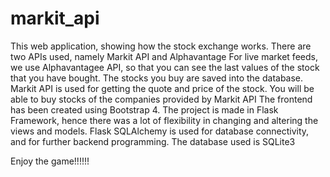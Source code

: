 # markit_api
This web application, showing how the stock exchange works. There are two APIs used, namely Markit API and Alphavantage
For live market feeds, we use Alphavantagee API, so that you can see the last values of the stock that you have bought. The stocks you buy are saved into the database.
Markit API is used for getting the quote and price of the stock. You will be able to buy stocks of the companies provided by Markit API
The frontend has been created using Bootstrap 4.
The project is made in Flask Framework, hence there was a lot of flexibility in changing and altering the views and models.
Flask SQLAlchemy is used for database connectivity, and for further backend programming.
The database used is SQLite3

Enjoy the game!!!!!!
